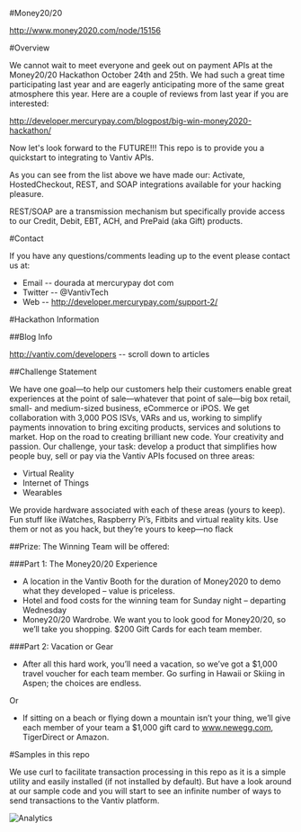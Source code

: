 #Money20/20

http://www.money2020.com/node/15156

#Overview

We cannot wait to meet everyone and geek out on payment APIs at the Money20/20 Hackathon October 24th and 25th.  We had such a great time participating last year and are eagerly anticipating more of the same great atmosphere this year.  Here are a couple of reviews from last year if you are interested:

http://developer.mercurypay.com/blogpost/big-win-money2020-hackathon/

Now let's look forward to the FUTURE!!!  This repo is to provide you a quickstart to integrating to Vantiv APIs.

As you can see from the list above we have made our:  Activate, HostedCheckout, REST, and SOAP integrations available for your hacking pleasure.

REST/SOAP are a transmission mechanism but specifically provide access to our Credit, Debit, EBT, ACH, and PrePaid (aka Gift) products.

#Contact

If you have any questions/comments leading up to the event please contact us at:

* Email -- dourada at mercurypay dot com
* Twitter -- @VantivTech
* Web -- http://developer.mercurypay.com/support-2/

#Hackathon Information

##Blog Info

http://vantiv.com/developers -- scroll down to articles

##Challenge Statement

We have one goal—to help our customers help their customers enable great experiences at the point of sale—whatever that point of sale—big box retail, small- and medium-sized business, eCommerce or iPOS.  We get collaboration with 3,000 POS ISVs, VARs and us, working to simplify payments innovation to bring exciting products, services and solutions to market.  Hop on the road to creating brilliant new code.  Your creativity and passion.  Our challenge, your task: develop a product that simplifies how people buy, sell or pay via the Vantiv APIs focused on three areas:

* Virtual Reality
* Internet of Things
* Wearables

We provide hardware associated with each of these areas (yours to keep). Fun stuff like iWatches, Raspberry Pi’s, Fitbits and virtual reality kits. Use them or not as you hack, but they’re yours to keep—no flack

##Prize: The Winning Team will be offered:

###Part 1: The Money20/20 Experience 

* A location in the Vantiv Booth for the duration of Money2020 to demo what they developed – value is priceless.
* Hotel and food costs for the winning team for Sunday night – departing Wednesday
* Money20/20 Wardrobe. We want you to look good for Money20/20, so we’ll take you shopping. $200 Gift Cards for each team member.

###Part 2: Vacation or Gear 
* After all this hard work, you’ll need a vacation, so we’ve got a $1,000 travel voucher for each team member. Go surfing in Hawaii or Skiing in Aspen; the choices are endless.

Or 
* If sitting on a beach or flying down a mountain isn’t your thing, we’ll give each member of your team a $1,000 gift card to www.newegg.com, TigerDirect or Amazon.



#Samples in this repo

We use curl to facilitate transaction processing in this repo as it is a simple utility and easily installed (if not installed by default).  But have a look around at our sample code and you will start to see an infinite number of ways to send transactions to the Vantiv platform.

![Analytics](https://ga-beacon.appspot.com/UA-60858025-5/money2020/readme?pixel)
